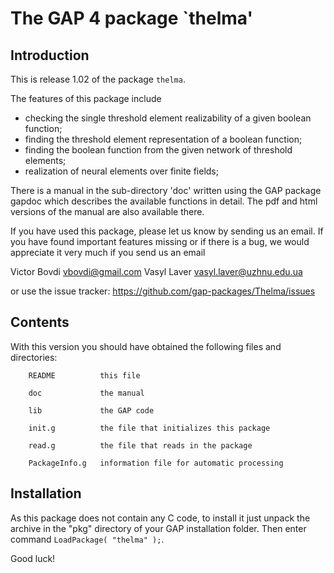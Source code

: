 
The GAP 4 package `thelma'
==================================

Introduction
------------

This is release 1.02 of the package `thelma`.

The features of this package include

  - checking the single threshold element realizability of a given boolean function;
  - finding the threshold element representation of a boolean function;
  - finding the boolean function from the given network of threshold elements;
  - realization of neural elements over finite fields;
         
There is a manual in the sub-directory 'doc' written using the GAP package
gapdoc which describes the available functions in detail. The pdf and html
versions of the manual are also available there.


If you have used this package, please let us know by sending
us an email.  If you  have found important features missing or if there is a
bug, we would appreciate it very much if you send us an email 

Victor Bovdi   <vbovdi@gmail.com>
Vasyl Laver     <vasyl.laver@uzhnu.edu.ua>

or use the issue tracker: <https://github.com/gap-packages/Thelma/issues>

Contents
--------
With this version you should have obtained the following files and
directories:

        README          this file

        doc             the manual
    
        lib             the GAP code

        init.g          the file that initializes this package

        read.g          the file that reads in the package     

        PackageInfo.g   information file for automatic processing

Installation
------------

As this package does not contain any C code, to install it just unpack the archive in the "pkg" directory of your
GAP installation folder. Then enter command `LoadPackage( "thelma" );`.

Good luck!
